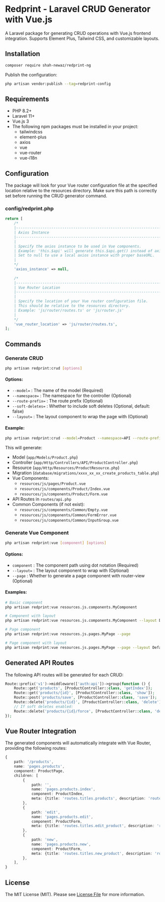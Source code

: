# Redprint - Laravel CRUD Generator with Vue.js

A Laravel package for generating CRUD operations with Vue.js frontend integration. Supports Element Plus, Tailwind CSS, and customizable layouts.

## Installation

```bash
composer require shah-newaz/redprint-ng
```

Publish the configuration:

```bash
php artisan vendor:publish --tag=redprint-config
```

## Requirements

- PHP 8.2+
- Laravel 11+
- Vue.js 3
- The following npm packages must be installed in your project:
  - tailwindcss
  - element-plus
  - axios
  - vue
  - vue-router
  - vue-i18n

## Configuration

The package will look for your Vue router configuration file at the specified location relative to the resources directory. Make sure this path is correctly set before running the CRUD generator command.

### config/redprint.php
```php
return [
    /*
    |--------------------------------------------------------------------------
    | Axios Instance
    |--------------------------------------------------------------------------
    |
    | Specify the axios instance to be used in Vue components.
    | Example: 'this.$api' will generate this.$api.get() instead of axios.get()
    | Set to null to use a local axios instance with proper baseURL.
    |
    */
    'axios_instance' => null,
    
    /*
    |--------------------------------------------------------------------------
    | Vue Router Location
    |--------------------------------------------------------------------------
    |
    | Specify the location of your Vue router configuration file.
    | This should be relative to the resources directory.
    | Example: 'js/router/routes.ts' or 'js/router.js'
    |
    */
    'vue_router_location' => 'js/router/routes.ts',
];
```

## Commands

### Generate CRUD
```bash
php artisan redprint:crud [options]
```

#### Options:
- `--model=` : The name of the model (Required)
- `--namespace=` : The namespace for the controller (Optional)
- `--route-prefix=` : The route prefix (Optional)
- `--soft-deletes=` : Whether to include soft deletes (Optional, default: false)
- `--layout=` : The layout component to wrap the page with (Optional)

#### Example:
```bash
php artisan redprint:crud --model=Product --namespace=API --route-prefix=v1 --soft-deletes=true --layout=DefaultLayout
```

This will generate:
- Model (`app/Models/Product.php`)
- Controller (`app/Http/Controllers/API/ProductController.php`)
- Resource (`app/Http/Resources/ProductResource.php`)
- Migration (`database/migrations/xxxx_xx_xx_create_products_table.php`)
- Vue Components:
  - `resources/js/pages/Product.vue`
  - `resources/js/components/Product/Index.vue`
  - `resources/js/components/Product/Form.vue`
- API Routes in `routes/api.php`
- Common Components (if not exist):
  - `resources/js/components/Common/Empty.vue`
  - `resources/js/components/Common/FormError.vue`
  - `resources/js/components/Common/InputGroup.vue`

### Generate Vue Component
```bash
php artisan redprint:vue [component] [options]
```

#### Options:
- `component` : The component path using dot notation (Required)
- `--layout=` : The layout component to wrap with (Optional)
- `--page` : Whether to generate a page component with router-view (Optional)

#### Examples:
```bash
# Basic component
php artisan redprint:vue resources.js.components.MyComponent

# Component with layout
php artisan redprint:vue resources.js.components.MyComponent --layout DefaultLayout

# Page component
php artisan redprint:vue resources.js.pages.MyPage --page

# Page component with layout
php artisan redprint:vue resources.js.pages.MyPage --page --layout DefaultLayout
```

## Generated API Routes

The following API routes will be generated for each CRUD:

```php
Route::prefix('v1')->middleware(['auth:api'])->group(function () {
    Route::get('products', [ProductController::class, 'getIndex']);
    Route::get('products/{id}', [ProductController::class, 'show']);
    Route::post('products/save', [ProductController::class, 'save']);
    Route::delete('products/{id}', [ProductController::class, 'delete']);
    // If soft deletes enabled:
    Route::delete('products/{id}/force', [ProductController::class, 'deleteFromTrash']);
});
```

## Vue Router Integration

The generated components will automatically integrate with Vue Router, providing the following routes:

```typescript
{
    path: '/products',
    name: 'pages.products',
    component: ProductPage,
    children: [
        {
            path: '',
            name: 'pages.products.index',
            component: ProductIndex,
            meta: {title: 'routes.titles.products', description: 'routes.descriptions.products', requiresAuth: true},
        },
        {
            path: 'edit',
            name: 'pages.products.edit',
            component: ProductForm,
            meta: {title: 'routes.titles.edit_product', description: 'routes.descriptions.edit_product', requiresAuth: true},
        },
        {
            path: 'new',
            name: 'pages.products.new',
            component: ProductForm,
            meta: {title: 'routes.titles.new_product', description: 'routes.descriptions.new_product', requiresAuth: true},
        },
    ],
}
```

## License

The MIT License (MIT). Please see [License File](LICENSE.md) for more information.



